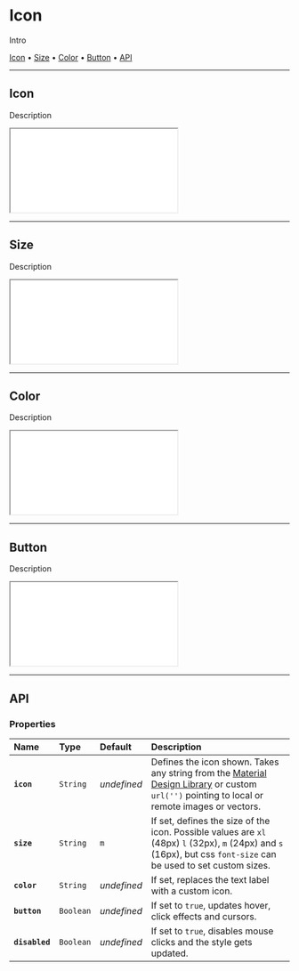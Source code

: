 # Icon

Intro

[Icon](components/icon#size) • [Size](components/icon#size) • [Color](components/icon#color) • [Button](components/icon#button) • [API](components/icon#api)

---

## Icon

Description

<iframe src="./assets/docs/components/icon/icon.html"></iframe>

---

## Size

Description

<iframe src="./assets/docs/components/icon/size.html"></iframe>

---

## Color

Description

<iframe src="./assets/docs/components/icon/color.html"></iframe>

---

## Button

Description

<iframe src="./assets/docs/components/icon/button.html"></iframe>

---

## API

### Properties

| Name | Type | Default | Description |
| :-- | :-- | :-- | :-- |
| **`icon`** | `String` | _undefined_ | Defines the icon shown. Takes any string from the [Material Design Library](https://material.io/resources/icons/?style=baseline) or custom `url('')` pointing to local or remote images or vectors. |
| **`size`** | `String` | `m` | If set, defines the size of the icon. Possible values are `xl` (48px) `l` (32px), `m` (24px) and `s` (16px), but css `font-size` can be used to set custom sizes. |
| **`color`** | `String` | _undefined_ | If set, replaces the text label with a custom icon. |
| **`button`** | `Boolean` | _undefined_ | If set to `true`, updates hover, click effects and cursors. |
| **`disabled`** | `Boolean` | _undefined_ | If set to `true`, disables mouse clicks and the style gets updated. |